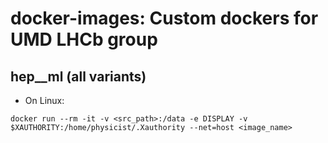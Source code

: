 # docker-images: Custom dockers for UMD LHCb group
## hep__ml (all variants)
* On Linux:
```
docker run --rm -it -v <src_path>:/data -e DISPLAY -v $XAUTHORITY:/home/physicist/.Xauthority --net=host <image_name>
```
